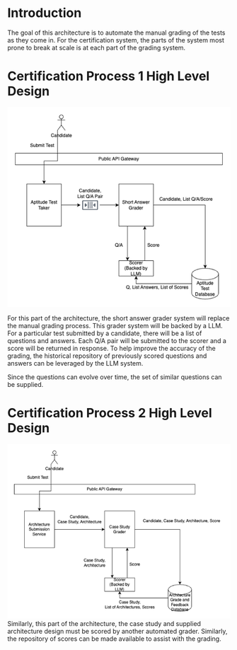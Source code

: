 # Introduction

The goal of this architecture is to automate the manual grading of the tests as they come in. For the certification system, the parts of the system most prone to break at scale is at each part of the grading system.

# Certification Process 1 High Level Design
![certprocess1-design](../img/certprocess1-design.png)

For this part of the architecture, the short answer grader system will replace the manual grading process. This grader system will be backed by a LLM. For a particular test submitted by a candidate, there will be a list of questions and answers. Each Q/A pair will be submitted to the scorer and a score will be returned in response. To help improve the accuracy of the grading, the historical repository of previously scored questions and answers can be leveraged by the LLM system. 

Since the questions can evolve over time, the set of similar questions can be supplied.

# Certification Process 2 High Level Design
![certprocess2-design](../img/certprocess2-design.png)
Similarly, this part of the architecture, the case study and supplied architecture design must be scored by another automated grader. Similarly, the repository of scores can be made available to assist with the grading.
